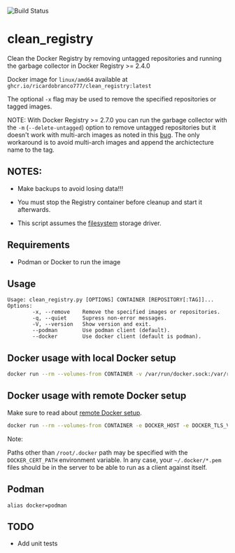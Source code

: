 ![Build Status](https://github.com/ricardobranco777/registry_clean/actions/workflows/ci.yml/badge.svg)

# clean_registry

Clean the Docker Registry by removing untagged repositories and running the garbage collector in Docker Registry >= 2.4.0

Docker image for `linux/amd64` available at `ghcr.io/ricardobranco777/clean_registry:latest`

The optional `-x` flag may be used to remove the specified repositories or tagged images.

NOTE:
With Docker Registry >= 2.7.0 you can run the garbage collector with the `-m` (`--delete-untagged`) option to remove untagged repositories but it doesn't work with multi-arch images as noted in this [bug](https://github.com/distribution/distribution/issues/3178).  The only workaround is to avoid multi-arch images and append the archictecture name to the tag.

## NOTES:

- Make backups to avoid losing data!!!

- You must stop the Registry container before cleanup and start it afterwards.

- This script assumes the [filesystem](https://github.com/docker/distribution/blob/master/docs/configuration.md#storage) storage driver.

## Requirements

- Podman or Docker to run the image

## Usage

```
Usage: clean_registry.py [OPTIONS] CONTAINER [REPOSITORY[:TAG]]...
Options:
        -x, --remove    Remove the specified images or repositories.
        -q, --quiet     Supress non-error messages.
        -V, --version   Show version and exit.
        --podman        Use podman client (default).
        --docker        Use docker client (default is podman).
```

## Docker usage with local Docker setup

```bash
docker run --rm --volumes-from CONTAINER -v /var/run/docker.sock:/var/run/docker.sock ricardobranco/clean_registry [OPTIONS] CONTAINER [REPOSITORY[:TAG]] ...
```

## Docker usage with remote Docker setup

Make sure to read about [remote Docker setup](https://docs.docker.com/engine/security/https/#secure-by-default).

```bash
docker run --rm --volumes-from CONTAINER -e DOCKER_HOST -e DOCKER_TLS_VERIFY=1 -v /root/.docker:/root/.docker ricardobranco/clean_registry [OPTIONS] CONTAINER [REPOSITORY[:TAG]]...
```

Note:

Paths other than ``/root/.docker`` path may be specified with the ``DOCKER_CERT_PATH`` environment variable.  In any case, your ``~/.docker/*.pem`` files should be in the server to be able to run as a client against itself.

## Podman

`alias docker=podman`

## TODO

- Add unit tests
